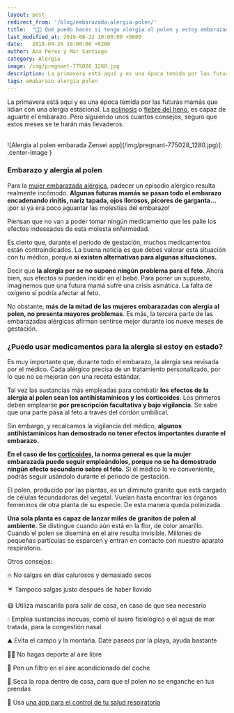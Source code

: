 ```yaml
---
layout: post
redirect_from: '/blog/embarazada-alergia-polen/'
title:  "🌼🤰 Qué puedo hacer si tengo alergia al polen y estoy embarazada"
last_modified_at: 2019-08-22 10:00:00 +0000
date:   2018-04-26 10:00:00 +0200
author: Ana Pérez y Mar Santiago
category: Alergia
image: /img/pregnant-775028_1280.jpg
description: La primavera está aquí y es una época temida por las futuras mamás que lidian con una alergia estacional. La polinosis o fiebre del heno, es... 
tags: emabarazo alergia polen
---
```


La primavera está aquí y es una época temida por las futuras mamás que lidian con una alergia estacional. La [polinosis](https://es.wikipedia.org/wiki/Alergia_al_polen) o [fiebre del heno](https://medlineplus.gov/spanish/ency/article/000813.htm), es capaz de aguarte el embarazo. Pero siguiendo unos cuantos consejos, seguro que estos meses se te harán más llevaderos.

<br>
![Alergia al polen embarada Zensei app](/img/pregnant-775028_1280.jpg){: .center-image }
<br>

### Embarazo y alergia al polen

Para la [mujer embarazada alérgica](https://www.matterna.es/alergia-al-polen-embarazo/), padecer un episodio alérgico resulta realmente incómodo. **Algunas futuras mamás se pasan todo el embarazo encadenando rinitis, nariz tapada, ojos llorosos, picores de garganta…** ¡por si ya era poco aguantar las molestias del embarazo!

Piensan que no van a poder tomar ningún medicamento que les palie los efectos indeseados de esta molesta enfermedad.

Es cierto que, durante el periodo de gestación, muchos medicamentos están contraindicados. La buena noticia es que debes valorar esta situación con tu médico, porque **sí existen alternativas para algunas situaciones.**

Decir que **la alergia per se no supone ningún problema para el feto**. Ahora bien, sus efectos sí pueden incidir en el bebé. Para poner un supuesto, imaginemos que una futura mamá sufre una crisis asmática. La falta de oxígeno sí podría afectar al feto.

No obstante, **más de la mitad de las mujeres embarazadas con alergia al polen, no presenta mayores problemas**. Es más, la tercera parte de las embarazadas alérgicas afirman sentirse mejor durante los nueve meses de gestación.

### ¿Puedo usar medicamentos para la alergia si estoy en estado?

Es muy importante que, durante todo el embarazo, la alergia sea revisada por el médico. Cada alérgico precisa de un tratamiento personalizado, por lo que no se mejoran con una receta estándar.

Tal vez las sustancias más empleadas para combatir **los efectos de la alergia al polen sean los antihistamínicos y los corticoides**. Los primeros deben emplearse **por prescripción facultativa y bajo vigilancia**. Se sabe que una parte pasa al feto a través del cordón umbilical. 

Sin embargo, y recalcamos la vigilancia del médico, **algunos antihistamínicos han demostrado no tener efectos importantes durante el embarazo.**

**En el caso de los [corticoides](https://medlineplus.gov/spanish/steroids.html), la norma general es que la mujer embarazada puede seguir empleándolos, porque no se ha demostrado ningún efecto secundario sobre el feto.** Si el médico lo ve conveniente, podrás seguir usándolo durante el periodo de gestación.

El polen, producido por las plantas, es un diminuto granito que está cargado de células fecundadoras del vegetal. Vuelan hasta encontrar los órganos femeninos de otra planta de su especie. De esta manera queda polinizada.

**Una sola planta es capaz de lanzar miles de granitos de polen al ambiente.** Se distingue cuando aún está en la flor, de color amarillo. Cuando el polen se disemina en el aire resulta invisible. Millones de pequeñas partículas se esparcen y entran en contacto con nuestro aparato respiratorio.

Otros consejos:

🔥 No salgas en días calurosos y demasiado secos

☔ Tampoco salgas justo después de haber llovido

😷 Utiliza mascarilla para salir de casa, en caso de que sea necesario

💧 Emplea sustancias inocuas, como el suero fisiológico o el agua de mar tratada, para la congestión nasal

⛰️ Evita el campo y la montaña. Date paseos por la playa, ayuda bastante

🏃‍♀️ No hagas deporte al aire libre

🚗 Pon un filtro en el aire acondicionado del coche

👚 Seca la ropa dentro de casa, para que el polen no se enganche en tus prendas

📱 Usa [una app para el control de tu salud respiratoria](https://zenseiapp.com)
